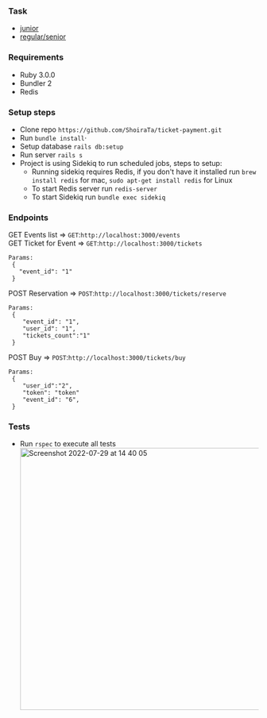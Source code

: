 ### Task

- [junior](task_junior.md)
- [regular/senior](task_regular_senior.md)

### Requirements

- Ruby 3.0.0
- Bundler 2
- Redis

### Setup steps

- Clone repo `https://github.com/ShoiraTa/ticket-payment.git`
- Run `bundle install`·
- Setup database `rails db:setup`
- Run server `rails s`
- Project is using Sidekiq to run scheduled jobs, steps to setup:
  - Running sidekiq requires Redis, if you don't have it installed run `brew install redis` for mac, `sudo apt-get install redis` for Linux
  - To start Redis server run `redis-server`
  - To start Sidekiq run `bundle exec sidekiq`

### Endpoints

GET Events list => `GET`:`http://localhost:3000/events`
<br/>
GET Ticket for Event => `GET`:`http://localhost:3000/tickets`

```
Params:
 {
   "event_id": "1"
 }
```

POST Reservation => `POST`:`http://localhost:3000/tickets/reserve`

```
Params:
 {
    "event_id": "1",
    "user_id": "1",
    "tickets_count":"1"
 }
```

POST Buy => `POST`:`http://localhost:3000/tickets/buy`

```
Params:
 {
    "user_id":"2",
    "token": "token"
    "event_id": "6",
 }
```

### Tests

- Run `rspec` to execute all tests
  <br/>
  <img width="528" alt="Screenshot 2022-07-29 at 14 40 05" src="https://user-images.githubusercontent.com/77038610/181742482-8020dc23-945a-4edf-8911-5dc87886c4d8.png">
